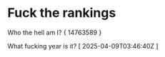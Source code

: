 # Fuck the rankings

Who the hell am I?
{ 14763589 }

What fucking year is it?
[ 2025-04-09T03:46:40Z ]
